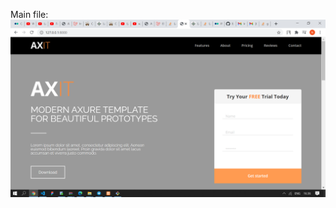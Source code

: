 Main file:
![alt text](https://github.com/Noorsat/NursatBakyt-profile-websie/blob/main/%D0%A1%D0%BD%D0%B8%D0%BC%D0%BE%D0%BA%20%D1%8D%D0%BA%D1%80%D0%B0%D0%BD%D0%B0%20(803).png)

